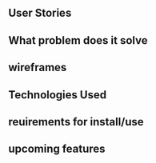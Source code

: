 

## User Stories

## What problem does it solve

## wireframes

## Technologies Used

## reuirements for install/use

## upcoming features

